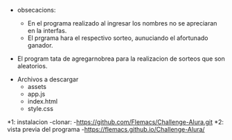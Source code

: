  + obsecacions: 
   * En el programa realizado al ingresar los nombres no se apreciaran en la interfas.
   * El prgrama hara el respectivo sorteo, aunuciando el afortunado ganador.
     
+ El program tata de agregarnobrea para la realizacion de sorteos que son aleatorios.

* Archivos a descargar
   - assets
  - app.js
  - index.html
  - style.css

*1: instalacion 
  -clonar:
    -https://github.com/Flemacs/Challenge-Alura.git
*2: vista previa del programa
  -https://flemacs.github.io/Challenge-Alura/

